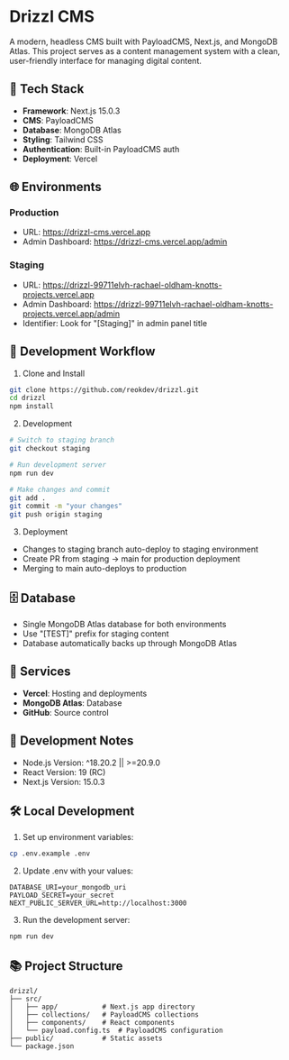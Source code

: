 # Drizzl CMS

A modern, headless CMS built with PayloadCMS, Next.js, and MongoDB Atlas. This project serves as a content management system with a clean, user-friendly interface for managing digital content.

## 🚀 Tech Stack

- **Framework**: Next.js 15.0.3
- **CMS**: PayloadCMS
- **Database**: MongoDB Atlas
- **Styling**: Tailwind CSS
- **Authentication**: Built-in PayloadCMS auth
- **Deployment**: Vercel

## 🌐 Environments

### Production
- URL: https://drizzl-cms.vercel.app
- Admin Dashboard: https://drizzl-cms.vercel.app/admin

### Staging
- URL: https://drizzl-99711elvh-rachael-oldham-knotts-projects.vercel.app
- Admin Dashboard: https://drizzl-99711elvh-rachael-oldham-knotts-projects.vercel.app/admin
- Identifier: Look for "[Staging]" in admin panel title

## 🔄 Development Workflow

1. Clone and Install
```bash
git clone https://github.com/reokdev/drizzl.git
cd drizzl
npm install
```

2. Development
```bash
# Switch to staging branch
git checkout staging

# Run development server
npm run dev

# Make changes and commit
git add .
git commit -m "your changes"
git push origin staging
```

3. Deployment
- Changes to staging branch auto-deploy to staging environment
- Create PR from staging → main for production deployment
- Merging to main auto-deploys to production

## 🗄️ Database

- Single MongoDB Atlas database for both environments
- Use "[TEST]" prefix for staging content
- Database automatically backs up through MongoDB Atlas

## 🔐 Services

- **Vercel**: Hosting and deployments
- **MongoDB Atlas**: Database
- **GitHub**: Source control

## 📝 Development Notes

- Node.js Version: ^18.20.2 || >=20.9.0
- React Version: 19 (RC)
- Next.js Version: 15.0.3

## 🛠️ Local Development

1. Set up environment variables:
```bash
cp .env.example .env
```

2. Update .env with your values:
```
DATABASE_URI=your_mongodb_uri
PAYLOAD_SECRET=your_secret
NEXT_PUBLIC_SERVER_URL=http://localhost:3000
```

3. Run the development server:
```bash
npm run dev
```

## 📚 Project Structure

```
drizzl/
├── src/
│   ├── app/           # Next.js app directory
│   ├── collections/   # PayloadCMS collections
│   ├── components/    # React components
│   └── payload.config.ts  # PayloadCMS configuration
├── public/            # Static assets
└── package.json

